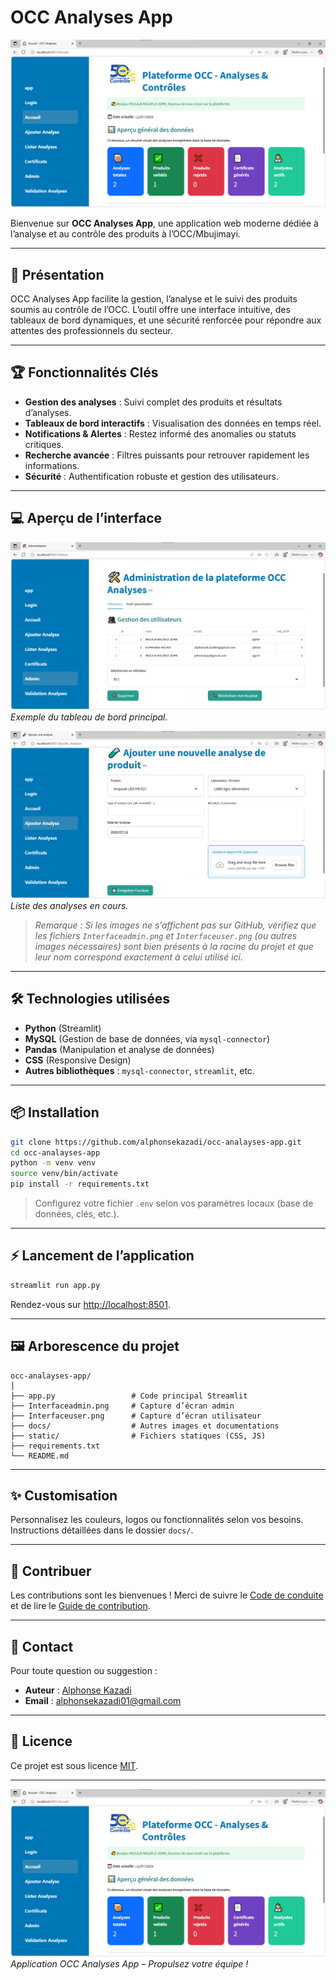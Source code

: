 # OCC Analyses App

![Dashboard](https://github.com/alphonsekazadi/occ-analayses-app/raw/main/Interfaceaccueil.png)

Bienvenue sur **OCC Analyses App**, une application web moderne dédiée à l’analyse et au contrôle des produits à l’OCC/Mbujimayi.

---

## 🚀 Présentation

OCC Analyses App facilite la gestion, l’analyse et le suivi des produits soumis au contrôle de l’OCC. L’outil offre une interface intuitive, des tableaux de bord dynamiques, et une sécurité renforcée pour répondre aux attentes des professionnels du secteur.

---

## 🏆 Fonctionnalités Clés

- **Gestion des analyses** : Suivi complet des produits et résultats d’analyses.
- **Tableaux de bord interactifs** : Visualisation des données en temps réel.
- **Notifications & Alertes** : Restez informé des anomalies ou statuts critiques.
- **Recherche avancée** : Filtres puissants pour retrouver rapidement les informations.
- **Sécurité** : Authentification robuste et gestion des utilisateurs.

---

## 💻 Aperçu de l’interface

![Dashboard](Interfaceadmin.png)
*Exemple du tableau de bord principal.*

![Analyses Table](Interfaceanalyses.png)
*Liste des analyses en cours.*

> _Remarque : Si les images ne s’affichent pas sur GitHub, vérifiez que les fichiers `Interfaceadmin.png` et `Interfaceuser.png` (ou autres images nécessaires) sont bien présents à la racine du projet et que leur nom correspond exactement à celui utilisé ici._

---

## 🛠️ Technologies utilisées

- **Python** (Streamlit)
- **MySQL** (Gestion de base de données, via `mysql-connector`)
- **Pandas** (Manipulation et analyse de données)
- **CSS** (Responsive Design)
- **Autres bibliothèques** : `mysql-connector`, `streamlit`, etc.

---

## 📦 Installation

```bash
git clone https://github.com/alphonsekazadi/occ-analayses-app.git
cd occ-analayses-app
python -m venv venv
source venv/bin/activate
pip install -r requirements.txt
```

> Configurez votre fichier `.env` selon vos paramètres locaux (base de données, clés, etc.).

---

## ⚡ Lancement de l’application

```bash
streamlit run app.py
```

Rendez-vous sur [http://localhost:8501](http://localhost:8501).

---

## 🖼️ Arborescence du projet

```plaintext
occ-analayses-app/
│
├── app.py                 # Code principal Streamlit
├── Interfaceadmin.png     # Capture d’écran admin
├── Interfaceuser.png      # Capture d’écran utilisateur
├── docs/                  # Autres images et documentations
├── static/                # Fichiers statiques (CSS, JS)
├── requirements.txt
└── README.md
```

---

## ✨ Customisation

Personnalisez les couleurs, logos ou fonctionnalités selon vos besoins. Instructions détaillées dans le dossier `docs/`.

---

## 🤝 Contribuer

Les contributions sont les bienvenues ! Merci de suivre le [Code de conduite](CODE_OF_CONDUCT.md) et de lire le [Guide de contribution](CONTRIBUTING.md).

---

## 📧 Contact

Pour toute question ou suggestion :

- **Auteur** : [Alphonse Kazadi](https://github.com/alphonsekazadi)
- **Email** : alphonsekazadi01@gmail.com

---

## 📜 Licence

Ce projet est sous licence [MIT](LICENSE).

---

![Footer](Interfaceaccueil.png)
*Application OCC Analyses App – Propulsez votre équipe !*
